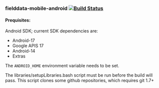 ### fielddata-mobile-android [![Build Status](https://travis-ci.org/AtlasOfLivingAustralia/fielddata-mobile-android.svg?branch=master)](https://travis-ci.org/AtlasOfLivingAustralia/fielddata-mobile-android)

#### Prequisites:

Android SDK; current SDK dependencies are:
- Android-17
- Google APIS 17
- Android-14
- Extras

The `ANDROID_HOME` environment variable needs to be set.

The libraries/setupLibraries.bash script must be run before the build will pass. This script clones some github
repositories, which requires git 1.7+
